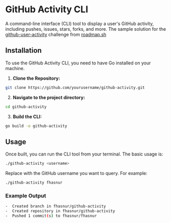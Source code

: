 # GitHub Activity CLI

A command-line interface (CLI) tool to display a user's GitHub activity, including pushes, issues, stars, forks, and more. The sample solution for the [github-user-activity](https://roadmap.sh/projects/github-user-activity) challenge from [roadmap.sh](https://roadmap.sh/)

## Installation

To use the GitHub Activity CLI, you need to have Go installed on your machine.

1. **Clone the Repository:**
```bash
git clone https://github.com/yourusername/github-activity.git
```

2. **Navigate to the project directory:**
```bash
cd github-activity
```

3. **Build the CLI:**
```bash
go build -o github-activity
```

## Usage

Once built, you can run the CLI tool from your terminal. The basic usage is:
```bash
./github-activity <username>

```

Replace <username> with the GitHub username you want to query. For example:
```bash
./github-activity fhasnur
``` 

### Example Output

```bash
-  Created branch in fhasnur/github-activity
-  Created repository in fhasnur/github-activity
-  Pushed 1 commit(s) to fhasnur/fhasnur
```